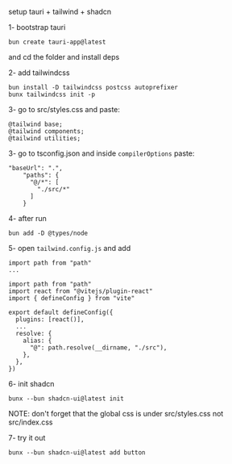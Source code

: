 setup tauri + tailwind + shadcn

1- bootstrap tauri
```
bun create tauri-app@latest
``` 
and  cd the folder and install deps

2- add tailwindcss
```
bun install -D tailwindcss postcss autoprefixer
bunx tailwindcss init -p
```


3- go to src/styles.css and paste:
```
@tailwind base;
@tailwind components;
@tailwind utilities;
```


3- go to tsconfig.json and inside `compilerOptions` paste:
```
"baseUrl": ".",
    "paths": {
      "@/*": [
        "./src/*"
      ]
    }
```

4- after run 
```
bun add -D @types/node
```

5- open `tailwind.config.js` and add 
```
import path from "path"
...

import path from "path"
import react from "@vitejs/plugin-react"
import { defineConfig } from "vite"
 
export default defineConfig({
  plugins: [react()],
  ...
  resolve: {
    alias: {
      "@": path.resolve(__dirname, "./src"),
    },
  },
})
```

6- init shadcn
```
bunx --bun shadcn-ui@latest init
```
NOTE: don't forget that the global css is under src/styles.css not src/index.css

7- try it out 
```
bunx --bun shadcn-ui@latest add button
```


